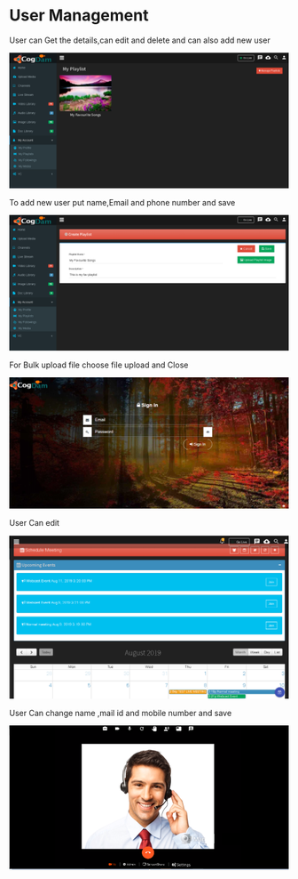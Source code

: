 # User Management

User can Get the details,can edit and delete and can also add new user

![](../.gitbook/assets/image%20%2821%29.png)

To add new user put name,Email and phone number and save

![](../.gitbook/assets/image%20%28147%29.png)

For Bulk upload file choose file upload and Close

![](../.gitbook/assets/image%20%28315%29.png)

User Can edit

![](../.gitbook/assets/image%20%28177%29.png)

User Can change name ,mail id  and mobile number and save

![](../.gitbook/assets/image%20%28103%29.png)



